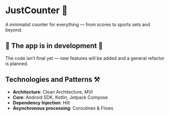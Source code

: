 # JustCounter 🧮
A minimalist counter for everything — from scores to sports sets and beyond.

## 🚧 The app is in development 🚧
The code isn’t final yet — new features will be added and a general refactor is planned.

## Technologies and Patterns ⚒️
- **Architecture**: Clean Architecture, MVI
- **Core**: Android SDK, Kotlin, Jetpack Compose
- **Dependency Injection**: Hilt
- **Asynchronous processing**: Coroutines & Flows
